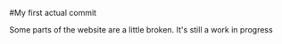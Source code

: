 #My first actual commit

Some parts of the website are a little broken. It's still a work in progress 
